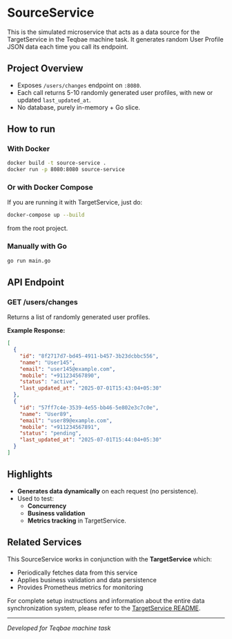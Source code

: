 # SourceService

This is the simulated microservice that acts as a data source for the TargetService in the Teqbae machine task.
It generates random User Profile JSON data each time you call its endpoint.

## Project Overview

- Exposes `/users/changes` endpoint on `:8080`.
- Each call returns 5-10 randomly generated user profiles, with new or updated `last_updated_at`.
- No database, purely in-memory + Go slice.

## How to run

### With Docker
```bash
docker build -t source-service .
docker run -p 8080:8080 source-service
```

### Or with Docker Compose
If you are running it with TargetService, just do:
```bash
docker-compose up --build
```
from the root project.

### Manually with Go
```bash
go run main.go
```

## API Endpoint

### GET /users/changes
Returns a list of randomly generated user profiles.

**Example Response:**
```json
[
  {
    "id": "8f2717d7-bd45-4911-b457-3b23dcbbc556",
    "name": "User145",
    "email": "user145@example.com",
    "mobile": "+911234567890",
    "status": "active",
    "last_updated_at": "2025-07-01T15:43:04+05:30"
  },
  {
    "id": "57ff7c4e-3539-4e55-bb46-5e802e3c7c0e",
    "name": "User89",
    "email": "user89@example.com",
    "mobile": "+911234567891",
    "status": "pending",
    "last_updated_at": "2025-07-01T15:44:04+05:30"
  }
]
```

## Highlights

- **Generates data dynamically** on each request (no persistence).
- Used to test:
  - **Concurrency**
  - **Business validation**
  - **Metrics tracking** in TargetService.

## Related Services

This SourceService works in conjunction with the **TargetService** which:
- Periodically fetches data from this service
- Applies business validation and data persistence
- Provides Prometheus metrics for monitoring

For complete setup instructions and information about the entire data synchronization system, please refer to the [TargetService README](../README.md).

---

*Developed for Teqbae machine task*